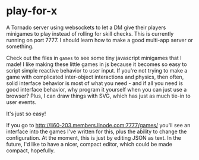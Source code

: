 play-for-x
==========

A Tornado server using websockets to let a DM give their players minigames to play instead of rolling for skill checks. This is currently running on port 7777. I should learn how to make a good multi-app server or something.

Check out the files in `games` to see some tiny javascript minigames that I made! I like making these little games in js because it becomes so easy to script simple reactive behavior to user input. If you're not trying to make a game with complicated inter-object interactions and physics, then often, solid interface behavior is most of what you need - and if all you need is good interface behavior, why program it yourself when you can just use a browser? Plus, I can draw things with SVG, which has just as much tie-in to user events.

It's just so easy!

If you go to http://li60-203.members.linode.com:7777/games/ you'll see an interface into the games I've written for this, plus the ability to change the configuration. At the moment, this is just by editing JSON as text. In the future, I'd like to have a nicer, compact editor, which could be made compact, hopefully. 
